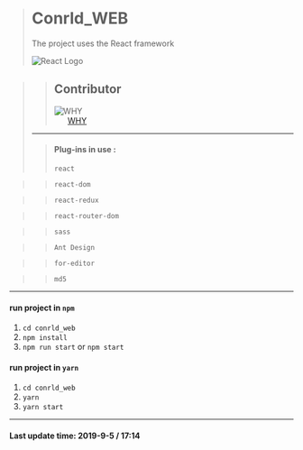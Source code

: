 ># Conrld_WEB
>The project uses the React framework
>
>![React Logo](https://ss3.bdstatic.com/70cFv8Sh_Q1YnxGkpoWK1HF6hhy/it/u=4218752244,1526948581&fm=26&gp=0.jpg)

>>Contributor
>>---
>>![WHY](https://avatars3.githubusercontent.com/u/40160738?s=100)  
>>&nbsp;&nbsp;&nbsp;&nbsp;&nbsp;&nbsp;[WHY](https://github.com/SniperWHY)
>---
>>#### Plug-ins in use :
>>`react`

>>`react-dom`

>>`react-redux`

>>`react-router-dom`

>>`sass`

>>`Ant Design`

>>`for-editor`

>>`md5`

---
#### run project in `npm`
1. `cd conrld_web`
2. `npm install`
3. `npm run start` or `npm start`

#### run project in `yarn` 
1. `cd conrld_web`
2. `yarn`
3. `yarn start`
---
#### Last update time: 2019-9-5 / 17:14
